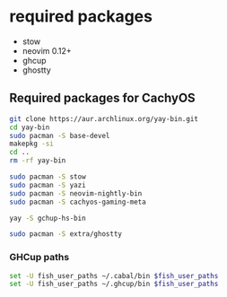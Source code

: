  # required packages
  - stow
  - neovim 0.12+
  - ghcup
  - ghostty

## Required packages for CachyOS
```bash
git clone https://aur.archlinux.org/yay-bin.git
cd yay-bin
sudo pacman -S base-devel
makepkg -si
cd ..
rm -rf yay-bin

sudo pacman -S stow
sudo pacman -S yazi
sudo pacman -S neovim-nightly-bin
sudo pacman -S cachyos-gaming-meta

yay -S gchup-hs-bin

sudo pacman -S extra/ghostty
```

### GHCup paths

```bash
set -U fish_user_paths ~/.cabal/bin $fish_user_paths
set -U fish_user_paths ~/.ghcup/bin $fish_user_paths
```
